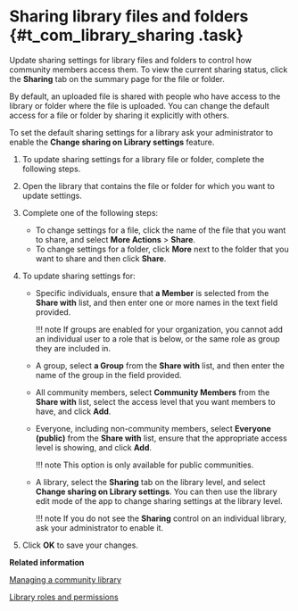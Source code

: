 # Sharing library files and folders {#t_com_library_sharing .task}

Update sharing settings for library files and folders to control how community members access them. To view the current sharing status, click the **Sharing** tab on the summary page for the file or folder.

By default, an uploaded file is shared with people who have access to the library or folder where the file is uploaded. You can change the default access for a file or folder by sharing it explicitly with others.

To set the default sharing settings for a library ask your administrator to enable the **Change sharing on Library settings** feature.

1.  To update sharing settings for a library file or folder, complete the following steps.
2.  Open the library that contains the file or folder for which you want to update settings.

3.  Complete one of the following steps:

    -   To change settings for a file, click the name of the file that you want to share, and select **More Actions** \> **Share**.
    -   To change settings for a folder, click **More** next to the folder that you want to share and then click **Share**.
4.  To update sharing settings for:

    -   Specific individuals, ensure that **a Member** is selected from the **Share with** list, and then enter one or more names in the text field provided.

        !!! note
    If groups are enabled for your organization, you cannot add an individual user to a role that is below, or the same role as group they are included in.

    -   A group, select **a Group** from the **Share with** list, and then enter the name of the group in the field provided.
    -   All community members, select **Community Members** from the **Share with** list, select the access level that you want members to have, and click **Add**.
    -   Everyone, including non-community members, select **Everyone \(public\)** from the **Share with** list, ensure that the appropriate access level is showing, and click **Add**.

        !!! note
    This option is only available for public communities.

    -   A library, select the **Sharing** tab on the library level, and select **Change sharing on Library settings**. You can then use the library edit mode of the app to change sharing settings at the library level.

        !!! note
    If you do not see the **Sharing** control on an individual library, ask your administrator to enable it.

5.  Click **OK** to save your changes.


**Related information**  


[Managing a community library](../communities/t_com_library_manage.md)

[Library roles and permissions](../communities/c_com_library_roles.md)

